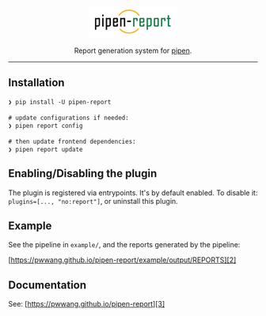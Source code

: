 <p align="center">
  <img src="docs/logo.png">
</p>
<p align="center">
Report generation system for <a href="https://github.com/pwwang/pipen">pipen</a>.
</p>
<hr />

## Installation

```shell
❯ pip install -U pipen-report

# update configurations if needed:
❯ pipen report config

# then update frontend dependencies:
❯ pipen report update
```

## Enabling/Disabling the plugin

The plugin is registered via entrypoints. It's by default enabled. To disable it: `plugins=[..., "no:report"]`, or uninstall this plugin.

## Example

See the pipeline in `example/`, and the reports generated by the pipeline:

[https://pwwang.github.io/pipen-report/example/output/REPORTS][2]

## Documentation

See: [https://pwwang.github.io/pipen-report][3]

[1]: https://github.com/pwwang/pipen
[2]: https://pwwang.github.io/pipen-report/example/output/REPORTS
[3]: https://pwwang.github.io/pipen-report

